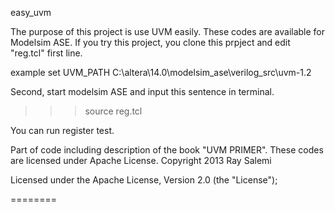 easy_uvm

The purpose of this project is use UVM easily.
These codes are available for Modelsim ASE.
If you try this project, you clone this prpject and edit "reg.tcl" first line.

example 
set UVM_PATH C:\altera\14.0\modelsim_ase\verilog_src\uvm-1.2


Second, start modelsim ASE and input this sentence in terminal.
>>>source reg.tcl

You can run register test.

Part of code including description of the book "UVM PRIMER".
These codes are licensed under Apache License.
   Copyright 2013 Ray Salemi

   Licensed under the Apache License, Version 2.0 (the "License");

========
